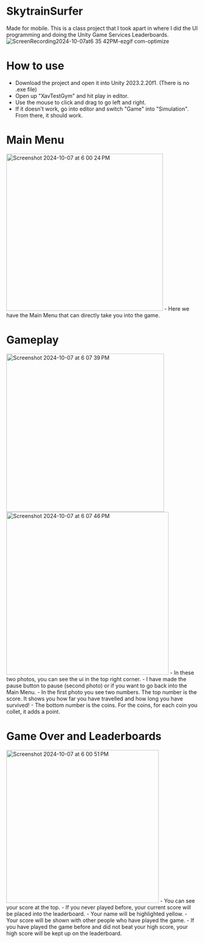 # SkytrainSurfer
Made for mobile. This is a class project that I took apart in where I did the UI programming and doing the Unity Game Services Leaderboards.
![ScreenRecording2024-10-07at6 35 42PM-ezgif com-optimize](https://github.com/user-attachments/assets/c0912b75-0b5d-4145-a60d-0d5a881c7670)

# How to use
- Download the project and open it into Unity 2023.2.20f1. (There is no .exe file)
- Open up "XavTestGym" and hit play in editor.
- Use the mouse to click and drag to go left and right.
- If it doesn't work, go into editor and switch "Game" into "Simulation". From there, it should work.

# Main Menu
<img width="411" alt="Screenshot 2024-10-07 at 6 00 24 PM" src="https://github.com/user-attachments/assets/4123f777-a000-4967-865c-e4168b32dae1">  
- Here we have the Main Menu that can directly take you into the game.

# Gameplay
<img width="414" alt="Screenshot 2024-10-07 at 6 07 39 PM" src="https://github.com/user-attachments/assets/639c6d84-18ad-4009-839a-fb26dcbb8b90">
<img width="426" alt="Screenshot 2024-10-07 at 6 07 46 PM" src="https://github.com/user-attachments/assets/ac989068-00bb-4761-91e2-29f34d27e59e">  
- In these two photos, you can see the ui in the top right corner. 
- I have made the pause button to pause (second photo) or if you want to go back into the Main Menu. 
- In the first photo you see two numbers. The top number is the score. It shows you how far you have travelled and
how long you have survived!
- The bottom number is the coins. For the coins, for each coin you collet, it adds a point.


# Game Over and Leaderboards
<img width="400" alt="Screenshot 2024-10-07 at 6 00 51 PM" src="https://github.com/user-attachments/assets/0fb1feae-173d-4ef9-9d32-db99c2e6f8c0">  
- You can see your score at the top.
- If you never played before, your current score will be placed into the leaderboard.
- Your name will be highlighted yellow.
- Your score will be shown with other people who have played the game.
- If you have played the game before and did not beat your high score, your high score will be kept up on the leaderboard.
